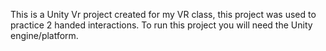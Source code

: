 This is a Unity Vr project created for my VR class, this project was used to practice 2 handed interactions. To run this project you will need the Unity engine/platform.
